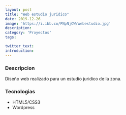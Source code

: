 ```yaml
---
layout: post
title: "Web estudio juridico"
date: 2019-12-26
image: 'https://i.ibb.co/PNpNjCW/webestudio.jpg'
description: 
category: 'Proyectos'
tags:

twitter_text: 
introduction: 
---
```


### Descripcion
Diseño web realizado para un estudio juridico de la zona.

### Tecnologias

* HTML5/CSS3
* Wordpress








